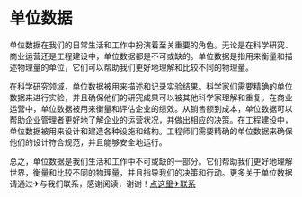 # 单位数据

单位数据在我们的日常生活和工作中扮演着至关重要的角色。无论是在科学研究、商业运营还是工程建设中，单位数据都是不可或缺的。单位数据是指用来衡量和描述物理量的单位，它们可以帮助我们更好地理解和比较不同的物理量。

在科学研究领域，单位数据被用来描述和记录实验结果。科学家们需要精确的单位数据来进行实验，并且确保他们的研究成果可以被其他科学家理解和重复。在商业运营中，单位数据被用来衡量和评估企业的绩效。从销售额到成本，单位数据可以帮助企业管理者更好地了解企业的运营状况，并做出相应的决策。在工程建设中，单位数据被用来设计和建造各种设施和结构。工程师们需要精确的单位数据来确保他们的设计符合规范，并且能够安全地运行。

总之，单位数据是我们生活和工作中不可或缺的一部分。它们帮助我们更好地理解世界，衡量和比较不同的物理量，并且指导我们的决策和行动。更多关于单位数据请通过✈与我们联系，感谢阅读，谢谢！[点这里✈联系](https://ads.k02.cc)
